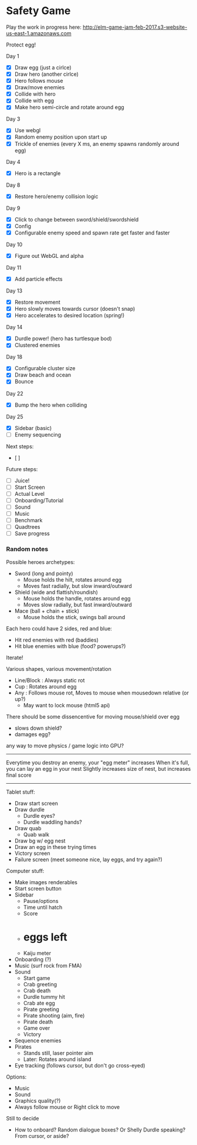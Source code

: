 # Safety Game

Play the work in progress here: http://elm-game-jam-feb-2017.s3-website-us-east-1.amazonaws.com

Protect egg!

Day 1
- [x] Draw egg (just a cirlce)
- [x] Draw hero (another cirlce)
- [x] Hero follows mouse
- [x] Draw/move enemies
- [x] Collide with hero
- [x] Collide with egg
- [x] Make hero semi-circle and rotate around egg

Day 3
- [x] Use webgl
- [x] Random enemy position upon start up
- [x] Trickle of enemies (every X ms, an enemy spawns randomly around egg)

Day 4
- [x] Hero is a rectangle

Day 8
- [x] Restore hero/enemy collision logic

Day 9
- [x] Click to change between sword/shield/swordshield
- [x] Config
- [x] Configurable enemy speed and spawn rate get faster and faster

Day 10
- [x] Figure out WebGL and alpha

Day 11
- [x] Add particle effects

Day 13
- [x] Restore movement
- [x] Hero slowly moves towards cursor (doesn't snap)
- [x] Hero accelerates to desired location (spring!)

Day 14
- [x] Durdle power! (hero has turtlesque bod)
- [x] Clustered enemies

Day 18
- [x] Configurable cluster size
- [x] Draw beach and ocean
- [x] Bounce

Day 22
- [x] Bump the hero when colliding

Day 25
- [x] Sidebar (basic)
- [ ] Enemy sequencing

Next steps:
- [ ] 

Future steps:
- [ ] Juice!
- [ ] Start Screen
- [ ] Actual Level
- [ ] Onboarding/Tutorial
- [ ] Sound
- [ ] Music
- [ ] Benchmark
- [ ] Quadtrees
- [ ] Save progress

### Random notes

Possible heroes archetypes:
- Sword (long and pointy)
  - Mouse holds the hilt, rotates around egg
  - Moves fast radially, but slow inward/outward
- Shield (wide and flattish/roundish)
  - Mouse holds the handle, rotates around egg
  - Moves slow radially, but fast inward/outward
- Mace (ball + chain + stick)
  - Mouse holds the stick, swings ball around

Each hero could have 2 sides, red and blue:
- Hit red enemies with red (baddies)
- Hit blue enemies with blue (food? powerups?)

Iterate!

Various shapes, various movement/rotation

- Line/Block : Always static rot
- Cup : Rotates around egg
- Any : Follows mouse rot, Moves to mouse when mousedown relative (or up?)
  - May want to lock mouse (html5 api)

There should be some dissencentive for moving mouse/shield over egg
- slows down shield?
- damages egg?

any way to move physics / game logic into GPU?

---

Everytime you destroy an enemy, your "egg meter" increases
When it's full, you can lay an egg in your nest
Slightly increases size of nest, but increases final score

---

Tablet stuff:
- Draw start screen
- Draw durdle
  - Durdle eyes?
  - Durdle waddling hands?
- Draw quab
  - Quab walk
- Draw bg w/ egg nest
- Draw an egg in these trying times
- Victory screen
- Failure screen (meet someone nice, lay eggs, and try again?)

Computer stuff:
- Make images renderables
- Start screen button
- Sidebar
  - Pause/options
  - Time until hatch
  - Score
  - # eggs left
  - Kaiju meter
- Onboarding (?)
- Music (surf rock from FMA)
- Sound
  - Start game
  - Crab greeting
  - Crab death
  - Durdle tummy hit
  - Crab ate egg
  - Pirate greeting
  - Pirate shooting (aim, fire)
  - Pirate death
  - Game over
  - Victory
- Sequence enemies
- Pirates
  - Stands still, laser pointer aim
  - Later: Rotates around island
- Eye tracking (follows cursor, but don't go cross-eyed)

Options:
- Music
- Sound
- Graphics quality(?)
- Always follow mouse or Right click to move

Still to decide
- How to onboard? Random dialogue boxes? Or Shelly Durdle speaking? From cursor, or aside?
